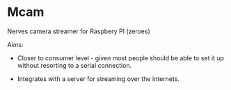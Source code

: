 # Mcam

Nerves camera streamer for Raspbery PI (zeroes)

Aims:

* Closer to consumer level - given most people should be able to set it up without resorting to a serial connection.

* Integrates with a server for streaming over the internets.